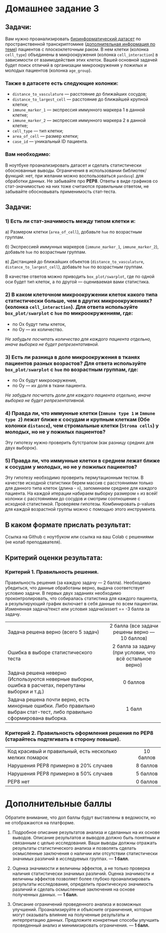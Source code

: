 # Домашнее задание 3

## Задачи:

Вам нужно проанализировать [биоинформатический датасет](https://lms.skillfactory.ru/asset-v1:SkillFactory+MFTIBIO+SEP2023+type@asset+block@community_dataset.csv) по пространственной транскриптомике ([дополнительная информация по теме](https://institut-curie.org/popin/spatial-omics)) пациентов с плоскоклеточным раком. В нем клетки (колонка ```cell_type```) объединены в микроокружения (колонка ```cell_interaction```) в зависимости от взаимодействия этих клеток. Вашей основной задачей будет поиск отличий в организации микроокружения у пожилых и молодых пациентов (колонка ```age_group```).

### Также в датасете есть следующие колонки:

 - ```distance_to_vasculature``` — расстояние до ближайших сосудов;
 - ```distance_to_largest_cell``` — расстояние до ближайшей крупной клетки;
 - ```immune_marker_1``` — экспрессия иммунного маркера 1 в данной клетке;
 - ```immune_marker_2``` — экспрессия иммунного маркера 2 в данной клетке;
 - ```cell_type``` — тип клетки;
 - ```area_of_cell``` — размер клетки;
 - ```case_id``` — уникальный ID пациента.

### Вам необходимо:

В ноутбуке проанализировать датасет и сделать статистически обоснованные выводы. Ограничения в использовании библиотек/функций: нет, при желании можно воспользоваться ```pandasql``` для обработки данных. Не забывайте про **PEP8**. Ответы в виде графиков со стат-значимостью на них тоже считаются правильным ответом, не забывайте обосновывать применимость стат-теста. 

## Задачи:

### 1) Есть ли стат-значимость между типом клетки и:

а) Размером клетки (```area_of_cell```), добавьте ```hue``` по возрастным группам.

б) Экспрессией иммунных маркеров (```immune_marker_1```, ```immune_marker_2```), добавьте ```hue``` по возрастным группам.

в) Дистанцией до ближайших объектов (```distance_to_vasculature```, ```distance_to_largest_cell```), добавьте ```hue``` по возрастным группам.

В качестве ответов можно приводить ```box_plot/swarplot```, где по одной оси будет тип клеток, а по другой — оцениваемая вами статистика.

### 2) В каком клеточном микроокружении клеток какого типа статистически больше, чем в других микроокружениях? (колонка ```cell_interaction```). Для ответа используйте ```box_plot/swarplot``` с ```hue``` по микроокружениям, где:

 - по Ох будут типы клеток,
 - по Оу — их количество.

*Не забудьте посчитать количество для каждого пациента отдельно, иначе выборка не будет репрезентативной.*

### 3) Есть ли разница в доле микроокружения в тканях пациентов разных возрастов? Для ответа используйте ```box_plot/swarplot``` с ```hue``` по возрастным группам, где:

 - по Ох будут микроокружения,
 - по Оу — их доля в ткани пациента.

*Не забудьте посчитать доли для каждого пациента отдельно, иначе выборка не будет репрезентативной.*

### 4) Правда ли, что иммунные клетки (```Immune type 1``` и ```Immune type 2```) лежат ближе к сосудам и крупным клеткам (Обе колонки ```distance```), чем стромальные клетки (```Stroma cells```) у молодых, но не у пожилых пациентов? 

Эту гипотезу нужно проверить бутстрапом (как разницу средних для двух выборок).

### 5) Правда ли, что иммунные клетки в среднем лежат ближе к сосудам у молодых, но не у пожилых пациентов? 

Эту гипотезу необходимо проверить пермутационным тестом. В качестве исходной статистики берем массив с расстояниями только для данного типа клеток (длина - ```n```), запоминаем среднее для каждого пациента. На каждой итерации набираем выборку размером ```n``` из всей! колонки с расстояниями до сосудов и смотрим соотношение с исходной статистикой. Проверяем гипотезы. Комбинировать p-values для каждой возрастной группы можно с помощью этого инструмента.

## В каком формате прислать результат:

Ссылка на Github с ноутбуком или ссылка на ваш Colab с решениями (не колаб преподавателя).

## Критерий оценки результата:
### Критерий 1. Правильность решения.

Правильность решения (за каждую задачу — 2 балла). Необходимо убедиться, что данные обработаны верно, выдача соответствует условию задачи. В первых двух заданиях необходимо проконтролировать, что собиралась статистика для каждого пациента, а результирующий график включает в себя данные по всем пациентам. Измененная задача/текст или условия задачи/assert == -3 балла за задачу.

 |  |  |
|:------------|:-----------:|
| Задача решена верно (всего 5 задач)        | 2 балла (все задачи решены верно — 10 баллов)       |
| Ошибка в выборе статистического теста       | 2 балла за задачу (при условии, что всё остальное верно)       |
| Задача решена неверно (Используются неверные выборки, ошибка в расчетах, перепутаны выборки и т.д.)       | 0 баллов       |
| Задача решена почти верно, есть минорные ошибки. Либо правильно выбран стат-тест, либо правильно сформирована выборка.       | 1 балл


 ### Критерий 2. Правильность оформления решения по PEP8 (старайтесь подтягивать в сторону повыше).

 |  |  |
|:------------|:-----------:|
| Код красивый и правильный, есть несколько мелких помарок        | 10 баллов       |
| Нарушения PEP8 примерно в 20% случаев       | 8 баллов       |
| Нарушения PEP8 примерно в 50% случаев       | 5 баллов       |
| PEP8 нет       | 0 баллов       |

# Дополнительные баллы

Обратите внимание, что доп баллы будут выставлены в ведомости, но не отображаются на платформе.

1. Подробное описание результатов анализа и сделанных на их основе выводов. Описание результатов и выводов должно быть понятным и связанным с целью исследования. Ваши выводы должны отражать результаты статистического анализа и позволять сделать осмысленные заключения о наличии или отсутствии статистически значимых различий в исследуемых группах. — **1 балл.**

2. Оценка значимости и величины эффектов, а не только проверка наличия статистически значимых различий. Оценка значимости и величины эффектов позволяет более глубоко проанализировать результаты исследования, определить практическую значимость различий и сделать осмысленные заключения на основе полученных данных.  — **1 балл.**

3. Описание ограничений проведенного анализа и возможных улучшений. Проанализируйте и объясните ограничения, которые могут оказывать влияние на полученные результаты и интерпретацию данных. Предложите конкретные способы улучшить проведенный анализ и минимизировать ограничения.  — **1 балл.**
